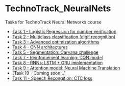 # TechnoTrack_NeuralNets
Tasks for TechnoTrack Neural Networks course
- [Task 1 - Logistic Regression for number verification](https://github.com/stanislaushimovolos/Technotack_NeuralNets/blob/master/linear_regression/family.ipynb)
- [Task 2 - Multiclass classification (digit recognition)](https://github.com/stanislaushimovolos/TechnoTrack_NeuralNets/blob/master/multi-class%20classification/Homework2_nosolo.ipynb)
- [Task 3 - Advanced optimization algorithms](https://github.com/stanislaushimovolos/TechnoTrack_NeuralNets/blob/master/Advanced%20optimization%20%2B%20ConvNets/Shimovolos_SA.ipynb)
- [Task 4 - CNN architectures](https://github.com/stanislaushimovolos/TechnoTrack_NeuralNets/blob/master/CNN_Architectures/WideResNet.ipynb)
- [Task 5 - Segmentation: Carvana challenge](https://github.com/stanislaushimovolos/TechnoTrack_NeuralNets/blob/master/Segmentation/Shimovolos_SA_HW_5.ipynb)
- [Task 7 - Reinforcement learning: DQN model](https://github.com/stanislaushimovolos/TechnoTrack_NeuralNets/blob/master/ReinforcementLearning/DQN_Brekout.ipynb)<br />
- [Task 8 - RNNs: LSTM + GRU implementation](https://github.com/stanislaushimovolos/TechnoTrack_NeuralNets/blob/master/RecurrentNNs/LSTM_GRU.ipynb)<br />
- [Task 9 - Attention model: Neural Machine Translation](https://github.com/stanislaushimovolos/TechnoTrack_NeuralNets/blob/master/Attention/Shimovolos_S_A.ipynb)<br />
- [Task 10 - Coming soon...] <br />
- [Task 11 - Speech Recongition: CTC loss](https://github.com/stanislaushimovolos/TechnoTrack_NeuralNets/blob/master/SpeechRecognition/CTC_loss.ipynb)

